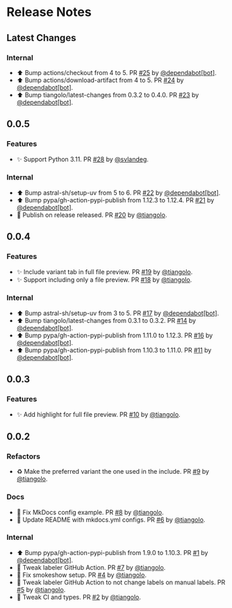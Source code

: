 # Release Notes

## Latest Changes

### Internal

* ⬆ Bump actions/checkout from 4 to 5. PR [#25](https://github.com/tiangolo/markdown-include-variants/pull/25) by [@dependabot[bot]](https://github.com/apps/dependabot).
* ⬆ Bump actions/download-artifact from 4 to 5. PR [#24](https://github.com/tiangolo/markdown-include-variants/pull/24) by [@dependabot[bot]](https://github.com/apps/dependabot).
* ⬆ Bump tiangolo/latest-changes from 0.3.2 to 0.4.0. PR [#23](https://github.com/tiangolo/markdown-include-variants/pull/23) by [@dependabot[bot]](https://github.com/apps/dependabot).

## 0.0.5

### Features

* ✨ Support Python 3.11. PR [#28](https://github.com/tiangolo/markdown-include-variants/pull/28) by [@svlandeg](https://github.com/svlandeg).

### Internal

* ⬆ Bump astral-sh/setup-uv from 5 to 6. PR [#22](https://github.com/tiangolo/markdown-include-variants/pull/22) by [@dependabot[bot]](https://github.com/apps/dependabot).
* ⬆ Bump pypa/gh-action-pypi-publish from 1.12.3 to 1.12.4. PR [#21](https://github.com/tiangolo/markdown-include-variants/pull/21) by [@dependabot[bot]](https://github.com/apps/dependabot).
* 👷 Publish on release released. PR [#20](https://github.com/tiangolo/markdown-include-variants/pull/20) by [@tiangolo](https://github.com/tiangolo).

## 0.0.4

### Features

* ✨ Include variant tab in full file preview. PR [#19](https://github.com/tiangolo/markdown-include-variants/pull/19) by [@tiangolo](https://github.com/tiangolo).
* ✨ Support including only a file preview. PR [#18](https://github.com/tiangolo/markdown-include-variants/pull/18) by [@tiangolo](https://github.com/tiangolo).

### Internal

* ⬆ Bump astral-sh/setup-uv from 3 to 5. PR [#17](https://github.com/tiangolo/markdown-include-variants/pull/17) by [@dependabot[bot]](https://github.com/apps/dependabot).
* ⬆ Bump tiangolo/latest-changes from 0.3.1 to 0.3.2. PR [#14](https://github.com/tiangolo/markdown-include-variants/pull/14) by [@dependabot[bot]](https://github.com/apps/dependabot).
* ⬆ Bump pypa/gh-action-pypi-publish from 1.11.0 to 1.12.3. PR [#16](https://github.com/tiangolo/markdown-include-variants/pull/16) by [@dependabot[bot]](https://github.com/apps/dependabot).
* ⬆ Bump pypa/gh-action-pypi-publish from 1.10.3 to 1.11.0. PR [#11](https://github.com/tiangolo/markdown-include-variants/pull/11) by [@dependabot[bot]](https://github.com/apps/dependabot).

## 0.0.3

### Features

* ✨ Add highlight for full file preview. PR [#10](https://github.com/tiangolo/markdown-include-variants/pull/10) by [@tiangolo](https://github.com/tiangolo).

## 0.0.2

### Refactors

* ♻️ Make the preferred variant the one used in the include. PR [#9](https://github.com/tiangolo/markdown-include-variants/pull/9) by [@tiangolo](https://github.com/tiangolo).

### Docs

* 📝 Fix MkDocs config example. PR [#8](https://github.com/tiangolo/markdown-include-variants/pull/8) by [@tiangolo](https://github.com/tiangolo).
* 📝 Update README with mkdocs.yml configs. PR [#6](https://github.com/tiangolo/markdown-include-variants/pull/6) by [@tiangolo](https://github.com/tiangolo).

### Internal

* ⬆ Bump pypa/gh-action-pypi-publish from 1.9.0 to 1.10.3. PR [#1](https://github.com/tiangolo/markdown-include-variants/pull/1) by [@dependabot[bot]](https://github.com/apps/dependabot).
* 👷 Tweak labeler GitHub Action. PR [#7](https://github.com/tiangolo/markdown-include-variants/pull/7) by [@tiangolo](https://github.com/tiangolo).
* 👷 Fix smokeshow setup. PR [#4](https://github.com/tiangolo/markdown-include-variants/pull/4) by [@tiangolo](https://github.com/tiangolo).
* 👷 Tweak labeler GitHub Action to not change labels on manual labels. PR [#5](https://github.com/tiangolo/markdown-include-variants/pull/5) by [@tiangolo](https://github.com/tiangolo).
* 👷 Tweak CI and types. PR [#2](https://github.com/tiangolo/markdown-include-variants/pull/2) by [@tiangolo](https://github.com/tiangolo).
